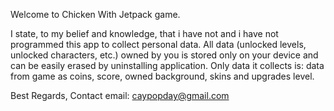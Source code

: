 Welcome to Chicken With Jetpack game.

I state, to my belief and knowledge, that i have not and i have not programmed this app to collect personal data. All data (unlocked levels, unlocked characters, etc.) owned by you is stored only on your device and can be easily erased by uninstalling application. Only data it collects is: data from game as coins, score, owned background, skins and upgrades level.

Best Regards, Contact email: caypopday@gmail.com
